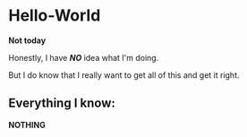 # Hello-World
<strong> Not today </strong> 
<p> Honestly, I have <strong><em>NO</strong></em> idea what I'm doing.
  <p>But I do know that I really want to get all of this and get it right.
    <h2> Everything I know: </h2>
    <p> <strong>NOTHING</strong>
